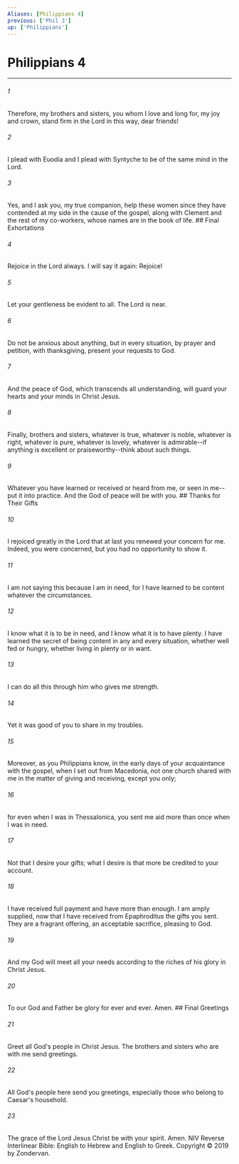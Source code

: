```yaml
---
Aliases: [Philippians 4]
previous: ['Phil 3']
up: ['Philippians']
---
```

# Philippians 4

***


###### 1 
Therefore, my brothers and sisters, you whom I love and long for, my joy and crown, stand firm in the Lord in this way, dear friends! 

###### 2 
I plead with Euodia and I plead with Syntyche to be of the same mind in the Lord. 

###### 3 
Yes, and I ask you, my true companion, help these women since they have contended at my side in the cause of the gospel, along with Clement and the rest of my co-workers, whose names are in the book of life. ## Final Exhortations 

###### 4 
Rejoice in the Lord always. I will say it again: Rejoice! 

###### 5 
Let your gentleness be evident to all. The Lord is near. 

###### 6 
Do not be anxious about anything, but in every situation, by prayer and petition, with thanksgiving, present your requests to God. 

###### 7 
And the peace of God, which transcends all understanding, will guard your hearts and your minds in Christ Jesus. 

###### 8 
Finally, brothers and sisters, whatever is true, whatever is noble, whatever is right, whatever is pure, whatever is lovely, whatever is admirable--if anything is excellent or praiseworthy--think about such things. 

###### 9 
Whatever you have learned or received or heard from me, or seen in me--put it into practice. And the God of peace will be with you. ## Thanks for Their Gifts 

###### 10 
I rejoiced greatly in the Lord that at last you renewed your concern for me. Indeed, you were concerned, but you had no opportunity to show it. 

###### 11 
I am not saying this because I am in need, for I have learned to be content whatever the circumstances. 

###### 12 
I know what it is to be in need, and I know what it is to have plenty. I have learned the secret of being content in any and every situation, whether well fed or hungry, whether living in plenty or in want. 

###### 13 
I can do all this through him who gives me strength. 

###### 14 
Yet it was good of you to share in my troubles. 

###### 15 
Moreover, as you Philippians know, in the early days of your acquaintance with the gospel, when I set out from Macedonia, not one church shared with me in the matter of giving and receiving, except you only; 

###### 16 
for even when I was in Thessalonica, you sent me aid more than once when I was in need. 

###### 17 
Not that I desire your gifts; what I desire is that more be credited to your account. 

###### 18 
I have received full payment and have more than enough. I am amply supplied, now that I have received from Epaphroditus the gifts you sent. They are a fragrant offering, an acceptable sacrifice, pleasing to God. 

###### 19 
And my God will meet all your needs according to the riches of his glory in Christ Jesus. 

###### 20 
To our God and Father be glory for ever and ever. Amen. ## Final Greetings 

###### 21 
Greet all God's people in Christ Jesus. The brothers and sisters who are with me send greetings. 

###### 22 
All God's people here send you greetings, especially those who belong to Caesar's household. 

###### 23 
The grace of the Lord Jesus Christ be with your spirit. Amen. NIV Reverse Interlinear Bible: English to Hebrew and English to Greek. Copyright © 2019 by Zondervan.
